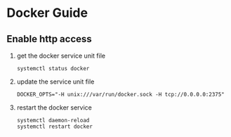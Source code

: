 # Docker Guide

## Enable http access

1. get the docker service unit file

    ```
    systemctl status docker
    ```

2. update the service unit file

    ```
    DOCKER_OPTS="-H unix:///var/run/docker.sock -H tcp://0.0.0.0:2375"
    ```

3. restart the docker service

    ```
    systemctl daemon-reload
    systemctl restart docker
    ```

